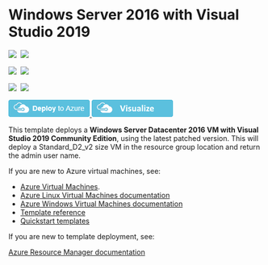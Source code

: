 # Windows Server 2016 with Visual Studio 2019

<IMG SRC="https://azurequickstartsservice.blob.core.windows.net/badges/100-blank-template/PublicLastTestDate.svg" />&nbsp;
<IMG SRC="https://azurequickstartsservice.blob.core.windows.net/badges/100-blank-template/PublicDeployment.svg" />&nbsp;

<IMG SRC="https://azurequickstartsservice.blob.core.windows.net/badges/100-blank-template/FairfaxLastTestDate.svg" />&nbsp;
<IMG SRC="https://azurequickstartsservice.blob.core.windows.net/badges/100-blank-template/FairfaxDeployment.svg" />&nbsp;

<IMG SRC="https://azurequickstartsservice.blob.core.windows.net/badges/100-blank-template/BestPracticeResult.svg" />&nbsp;
<IMG SRC="https://azurequickstartsservice.blob.core.windows.net/badges/100-blank-template/CredScanResult.svg" />&nbsp;

<a href="https://portal.azure.com/#create/Microsoft.Template/uri/https%3A%2F%2Fraw.githubusercontent.com%2FAzure%2Fazure-quickstart-templates%2Fmaster%2F101-vm-ws2016-visualstudio2019%2Fazuredeploy.json" target="_blank">
<img src="https://raw.githubusercontent.com/Azure/azure-quickstart-templates/master/1-CONTRIBUTION-GUIDE/images/deploytoazure.png"/>
</a><a href="http://armviz.io/#/?load=https%3A%2F%2Fraw.githubusercontent.com%2FAzure%2Fazure-quickstart-templates%2Fmaster%2F101-vm-ws2016-visualstudio2019%2Fazuredeploy.json" target="_blank">
<img src="https://raw.githubusercontent.com/Azure/azure-quickstart-templates/master/1-CONTRIBUTION-GUIDE/images/visualizebutton.png"/>
</a>

This template deploys a **Windows Server Datacenter 2016 VM with Visual Studio 2019 Community Edition**, using the latest patched version. This will deploy a Standard_D2_v2 size VM in the resource group location and return the admin user name.

If you are new to Azure virtual machines, see:

- [Azure Virtual Machines](https://azure.microsoft.com/services/virtual-machines/).
- [Azure Linux Virtual Machines documentation](https://docs.microsoft.com/azure/virtual-machines/linux/)
- [Azure Windows Virtual Machines documentation](https://docs.microsoft.com/azure/virtual-machines/windows/)
- [Template reference](https://docs.microsoft.com/azure/templates/microsoft.compute/allversions)
- [Quickstart templates](https://azure.microsoft.com/resources/templates/?resourceType=Microsoft.Compute&pageNumber=1&sort=Popular)

If you are new to template deployment, see:

[Azure Resource Manager documentation](https://docs.microsoft.com/azure/azure-resource-manager/)
